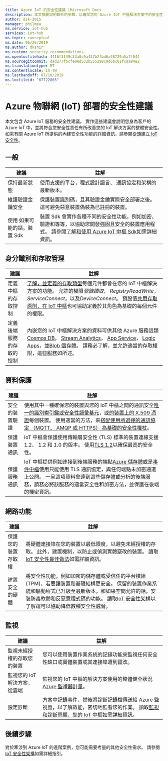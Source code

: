 ```yaml
---
title: Azure IoT 的安全性建議 |Microsoft Docs
description: 本文摘要說明額外的步驟，以確保您的 Azure IoT 中樞解決方案中的安全性。
author: dsk-2015
manager: philmea
ms.service: iot-hub
services: iot-hub
ms.topic: conceptual
ms.date: 06/26/2019
ms.author: dkshir
ms.custom: security-recommendations
ms.openlocfilehash: 4416f3149c33a0c9a437b2fbd6a48729a5a7f044
ms.sourcegitcommit: dad277fbcfe0ed532b555298c9d6bc01fcaa94e2
ms.translationtype: MT
ms.contentlocale: zh-TW
ms.lasthandoff: 07/10/2019
ms.locfileid: "67722865"
---
```

# <a name="security-recommendations-for-azure-internet-of-things-iot-deployment"></a>Azure 物聯網 (IoT) 部署的安全性建議

本文包含 Azure IoT 服務的安全性建議。 實作這些建議會說明您身為客戶的 Azure IoT 中，並將符合您安全性責任有所改善您的 IoT 解決方案的整體安全性。 如需有關 Azure IoT 所提供的內建安全性功能的詳細資訊，請參閱[從頭建立 IoT 安全性](iot-security-ground-up.md)。

## <a name="general"></a>一般

| 建議 | 註解 |
|-|-|
| 保持最新狀態 | 使用支援的平台，程式設計語言、 通訊協定和架構的最新版本。 |
| 維護驗證金鑰安全 | 保護裝置識別碼，且其驗證金鑰實際安全部署之後。 這可避免惡意裝置偽裝為已註冊的裝置。 |
| 使用 如果可能的話，裝置 Sdk | 裝置 Sdk 會實作各種不同的安全性功能，例如加密、 驗證和等等，以協助您開發強固且安全的裝置應用程式。 請參閱[了解和使用 Azure IoT 中樞 Sdk](https://docs.microsoft.com/azure/iot-hub/iot-hub-devguide-sdks)如需詳細資訊。 |


## <a name="identity-and-access-management"></a>身分識別和存取管理

| 建議 | 註解 |
|-|-|
| 定義中樞的存取控制 | [了解，並定義的存取類型](iot-security-deployment.md#securing-the-cloud)每個元件都會在您的 IoT 中樞解決方案的功能。 允許的權限*登錄讀取*， *RegistryReadWrite*， *ServiceConnect*，以及*DeviceConnect*。 預設值[共用存取原則，在 IoT 中樞](https://docs.microsoft.com/azure/iot-hub/iot-hub-devguide-security#access-control-and-permissions)也可協助定義於其角色為基礎的每個元件的權限。 |
| 定義後端服務的存取的控制 | 內嵌您的 IoT 中樞解決方案的資料可供其他 Azure 服務這類[Cosmos DB](https://docs.microsoft.com/azure/cosmos-db/)， [Stream Analytics](https://docs.microsoft.com/azure/stream-analytics/)， [App Service](https://docs.microsoft.com/azure/app-service/)， [Logic Apps](https://docs.microsoft.com/azure/logic-apps/)，並[Blob 儲存體](https://docs.microsoft.com/azure/storage/blobs/storage-blobs-introduction)。 請務必了解，並允許適當的存取權限，這些服務如所述。 |


## <a name="data-protection"></a>資料保護

| 建議 | 註解 |
|-|-|
| 安全的裝置驗證 | 使用其中一種確保您的裝置與您的 IoT 中樞之間的通訊安全[唯一的識別索引鍵或安全性語彙基元](iot-security-deployment.md#iot-hub-security-tokens)，或[的裝置上的 X.509 憑證](iot-security-deployment.md#x509-certificate-based-device-authentication)每個裝置。 使用適當的方法，來[搭配使用所選擇的通訊協定 （MQTT、 AMQP 或 HTTPS） 為基礎的安全性權杖](https://docs.microsoft.com/azure/iot-hub/iot-hub-devguide-security)。 |
| 保護裝置通訊 | IoT 中樞會保護使用傳輸層安全性 (TLS) 標準的裝置連線支援 1.2、 1.2 和 1.0 的版本。 使用[TLS 1.2](https://tools.ietf.org/html/rfc5246)以確保最高的安全性。 |
| 保護服務通訊 | IoT 中樞提供例如連接到後端服務的端點[Azure 儲存體](/azure/storage/)或是[事件中樞](/azure/event-hubs)使用只能使用 TLS 通訊協定，與任何端點未加密通道上公開。 一旦這項資料會達到這些儲存體或分析的後端服務，請務必將該服務的適當安全性和加密方法，並保護在後端的機密資訊。 |


## <a name="networking"></a>網路功能

| 建議 | 註解 |
|-|-|
| 保護您的裝置存取權 | 將硬體連接埠在您的裝置以最低限度，以避免未經授權的存取。 此外，建置機制，以防止或偵測實體竄改的裝置。 讀取[IoT 安全性最佳做法](iot-security-best-practices.md)如需詳細資訊。 |
| 建置安全的硬體 | 將安全性功能，例如加密的儲存體或受信任的平台模組 (TPM)，若要讓裝置和基礎結構更安全。 保留的裝置作業系統和驅動程式已升級至最新版本，和如果空間允許的話，安裝防毒軟體和反惡意程式碼的功能。 讀取[IoT 安全性架構](iot-security-architecture.md)以了解這可以協助降低數種安全性威脅。 |


## <a name="monitoring"></a>監視

| 建議 | 註解 |
|-|-|
| 監視未經授權的存取您的裝置 |  您可以使用裝置作業系統的記錄功能來監視任何安全性缺口或實體裝置或其連接埠遭到竄改。 |
| 監視您的 IoT 解決方案，從雲端 | 監視您的 IoT 中樞的解決方案使用的整體健全狀況[Azure 監視器計量](https://docs.microsoft.com/azure/iot-hub/iot-hub-metrics)。 |
| 設定診斷 | 方案中記錄事件，然後將診斷記錄檔傳送給 Azure 監視器，以了解效能，密切地監看您的作業。 讀取[監視和診斷問題，您的 IoT 中樞](https://docs.microsoft.com/azure/iot-hub/iot-hub-monitor-resource-health)如需詳細資訊。 |

## <a name="next-steps"></a>後續步驟

對於牽涉到 Azure IoT 的進階案例，您可能需要考量的其他安全性需求。 請參閱[IoT 安全性架構](iot-security-architecture.md)如需詳細指引。

